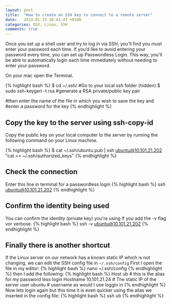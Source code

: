 ```yaml
---
layout: post
title:  "How to create an SSH key to connect to a remote server"
date:   2019-01-15 10:41:47 +0100
categories: OSX, Linux, SSH
comments: true
---
```

<div class="message">
Once you set up a shell user and try to log in via SSH, you'll find you must enter your password each time. If you’d like to avoid entering your password every time, you can set up Passwordless Login. This way, you'll be able to automatically login each time immediately without needing to enter your password. 
</div>

On your mac open the Terminal. 


{% highlight bash %}
$ cd ~/.ssh/              #Go to your local ssh folder (hidden)
$ sudo ssh-keygen -t rsa  #generate a RSA private/public key pair

#then enter the name of the file in which you wish to save the key and
#enter a password for the key
{% endhighlight %}

## Copy the key to the server using ssh-copy-id
Copy the public key on your local computer to the server by running the following command on your Linux machine.

{% highlight bash %}
$ cat ~/.ssh/ubuntu.pub | ssh ubuntu@10.101.21.202 "cat >> ~/.ssh/authorized_keys"
{% endhighlight %}

## Check the connection 
Enter this line in terminal for a passwordless login
{% highlight bash %}
ssh ubuntu@10.101.21.202 
{% endhighlight %}

## Confirm the identity being used

You can confirm the identity (private key) you're using if you add the -v flag vor verbose.
{% highlight bash %}
ssh -v ubuntu@10.101.21.202 
{% endhighlight %}

## Finally there is another shortcut

If the Linux server on our network has a known static IP which is not changing, we can edit the SSH config file in `~/.ssh/config` 
First I open the file in my editor:
{% highlight bash %}
nano ~/.ssh/config
{% endhighlight %}
then I add the following:
{% highlight bash %}
Host ub     # this is the alias for my password less login
Hostname 10.101.21.24   # The static IP of the server 
user ubuntu      # username as would I use loggin in 
{% endhighlight %}
Now lets login again but this time it is even quicker using the alias we inserted in the config file:
{% highlight bash %}
ssh ub
{% endhighlight %}

